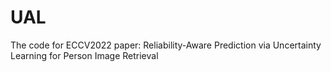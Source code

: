 # UAL
The code for ECCV2022 paper: Reliability-Aware Prediction via Uncertainty Learning for Person Image Retrieval
